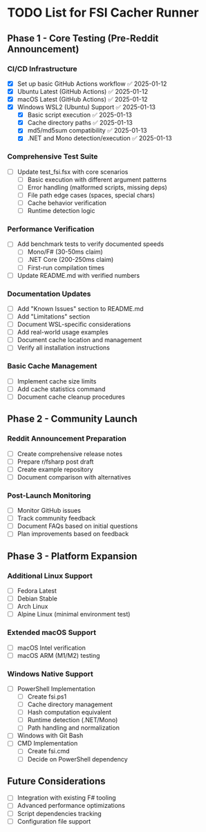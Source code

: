 # TODO List for FSI Cacher Runner

## Phase 1 - Core Testing (Pre-Reddit Announcement)

### CI/CD Infrastructure
- [x] Set up basic GitHub Actions workflow ✅ 2025-01-12
- [x] Ubuntu Latest (GitHub Actions) ✅ 2025-01-12
- [x] macOS Latest (GitHub Actions) ✅ 2025-01-12
- [x] Windows WSL2 (Ubuntu) Support ✅ 2025-01-13
  - [x] Basic script execution ✅ 2025-01-13
  - [x] Cache directory paths ✅ 2025-01-13
  - [x] md5/md5sum compatibility ✅ 2025-01-13
  - [x] .NET and Mono detection/execution ✅ 2025-01-13

### Comprehensive Test Suite
- [ ] Update test_fsi.fsx with core scenarios
  - [ ] Basic execution with different argument patterns
  - [ ] Error handling (malformed scripts, missing deps)
  - [ ] File path edge cases (spaces, special chars)
  - [ ] Cache behavior verification
  - [ ] Runtime detection logic

### Performance Verification
- [ ] Add benchmark tests to verify documented speeds
  - [ ] Mono/F# (30-50ms claim)
  - [ ] .NET Core (200-250ms claim)
  - [ ] First-run compilation times
- [ ] Update README.md with verified numbers

### Documentation Updates
- [ ] Add "Known Issues" section to README.md
- [ ] Add "Limitations" section
- [ ] Document WSL-specific considerations
- [ ] Add real-world usage examples
- [ ] Document cache location and management
- [ ] Verify all installation instructions

### Basic Cache Management
- [ ] Implement cache size limits
- [ ] Add cache statistics command
- [ ] Document cache cleanup procedures

## Phase 2 - Community Launch

### Reddit Announcement Preparation
- [ ] Create comprehensive release notes
- [ ] Prepare r/fsharp post draft
- [ ] Create example repository
- [ ] Document comparison with alternatives

### Post-Launch Monitoring
- [ ] Monitor GitHub issues
- [ ] Track community feedback
- [ ] Document FAQs based on initial questions
- [ ] Plan improvements based on feedback

## Phase 3 - Platform Expansion

### Additional Linux Support
- [ ] Fedora Latest
- [ ] Debian Stable
- [ ] Arch Linux
- [ ] Alpine Linux (minimal environment test)

### Extended macOS Support
- [ ] macOS Intel verification
- [ ] macOS ARM (M1/M2) testing

### Windows Native Support
- [ ] PowerShell Implementation
  - [ ] Create fsi.ps1
  - [ ] Cache directory management
  - [ ] Hash computation equivalent
  - [ ] Runtime detection (.NET/Mono)
  - [ ] Path handling and normalization
- [ ] Windows with Git Bash
- [ ] CMD Implementation
  - [ ] Create fsi.cmd
  - [ ] Decide on PowerShell dependency

## Future Considerations
- [ ] Integration with existing F# tooling
- [ ] Advanced performance optimizations
- [ ] Script dependencies tracking
- [ ] Configuration file support
